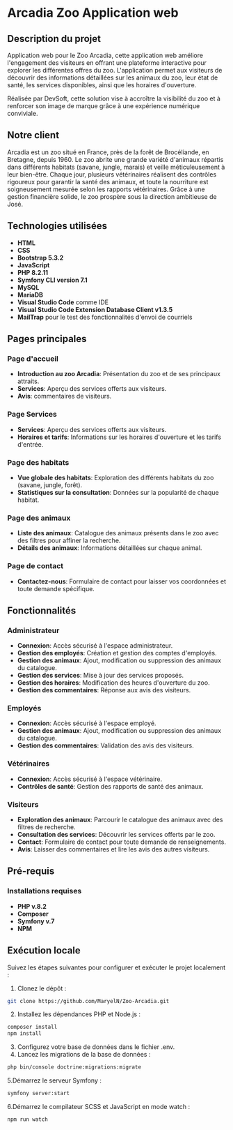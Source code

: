 # Arcadia Zoo Application web

## Description du projet
Application web pour le Zoo Arcadia, cette application web améliore l'engagement des visiteurs en offrant une plateforme interactive pour explorer les différentes offres du zoo. 
L'application permet aux visiteurs de découvrir des informations détaillées sur les animaux du zoo, leur état de santé, les services disponibles, ainsi que les horaires d'ouverture. 

Réalisée par DevSoft, cette solution vise à accroître la visibilité du zoo et à renforcer son image de marque grâce à une expérience numérique conviviale.

## Notre client
Arcadia est un zoo situé en France, près de la forêt de Brocéliande, en Bretagne, depuis 1960. Le zoo abrite une grande variété d'animaux répartis dans différents habitats (savane, jungle, marais) et veille méticuleusement à leur bien-être. Chaque jour, plusieurs vétérinaires réalisent des contrôles rigoureux pour garantir la santé des animaux, et toute la nourriture est soigneusement mesurée selon les rapports vétérinaires. Grâce à une gestion financière solide, le zoo prospère sous la direction ambitieuse de José.

## Technologies utilisées

- **HTML**
- **CSS**
- **Bootstrap 5.3.2**
- **JavaScript**
- **PHP 8.2.11**
- **Symfony CLI version 7.1**
- **MySQL**
- **MariaDB**
- **Visual Studio Code** comme IDE
- **Visual Studio Code Extension Database Client v1.3.5**
- **MailTrap** pour le test des fonctionnalités d'envoi de courriels

## Pages principales

### Page d'accueil

- **Introduction au zoo Arcadia**: Présentation du zoo et de ses principaux attraits.
- **Services**: Aperçu des services offerts aux visiteurs.
- **Avis**: commentaires de visiteurs.

  
### Page Services
- **Services**: Aperçu des services offerts aux visiteurs.
- **Horaires et tarifs**: Informations sur les horaires d'ouverture et les tarifs d'entrée.

### Page des habitats

- **Vue globale des habitats**: Exploration des différents habitats du zoo (savane, jungle, forêt).
- **Statistiques sur la consultation**: Données sur la popularité de chaque habitat.

### Page des animaux

- **Liste des animaux**: Catalogue des animaux présents dans le zoo avec des filtres pour affiner la recherche.
- **Détails des animaux**: Informations détaillées sur chaque animal.

### Page de contact

- **Contactez-nous**: Formulaire de contact pour laisser vos coordonnées et toute demande spécifique.

## Fonctionnalités

### Administrateur

- **Connexion**: Accès sécurisé à l'espace administrateur.
- **Gestion des employés**: Création et gestion des comptes d'employés.
- **Gestion des animaux**: Ajout, modification ou suppression des animaux du catalogue.
- **Gestion des services**: Mise à jour des services proposés.
- **Gestion des horaires**: Modification des heures d'ouverture du zoo.
- **Gestion des commentaires**: Réponse aux avis des visiteurs.

### Employés

- **Connexion**: Accès sécurisé à l'espace employé.
- **Gestion des animaux**: Ajout, modification ou suppression des animaux du catalogue.
- **Gestion des commentaires**: Validation des avis des visiteurs.

### Vétérinaires

- **Connexion**: Accès sécurisé à l'espace vétérinaire.
- **Contrôles de santé**: Gestion des rapports de santé des animaux.

### Visiteurs

- **Exploration des animaux**: Parcourir le catalogue des animaux avec des filtres de recherche.
- **Consultation des services**: Découvrir les services offerts par le zoo.
- **Contact**: Formulaire de contact pour toute demande de renseignements.
- **Avis**: Laisser des commentaires et lire les avis des autres visiteurs.

## Pré-requis

### Installations requises

- **PHP v.8.2**
- **Composer**
- **Symfony v.7**
- **NPM**

## Exécution locale

Suivez les étapes suivantes pour configurer et exécuter le projet localement :

1. Clonez le dépôt :

```bash
git clone https://github.com/MaryelN/Zoo-Arcadia.git

```
2. Installez les dépendances PHP et  Node.js :

```bash
composer install
npm install
```
3. Configurez votre base de données dans le fichier .env.
4. Lancez les migrations de la base de données :
```bash
php bin/console doctrine:migrations:migrate
```
5.Démarrez le serveur Symfony :
```bash
symfony server:start
```
6.Démarrez le compilateur SCSS et JavaScript en mode watch :
```bash
npm run watch
```
